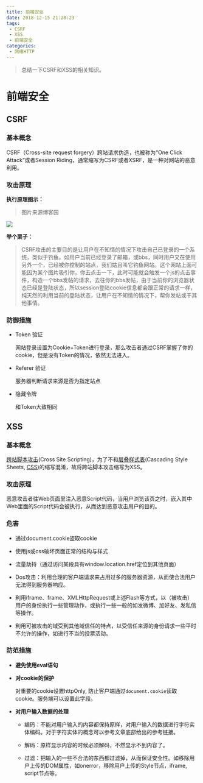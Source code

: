 ```yaml
---
title: 前端安全
date: 2018-12-15 21:28:23
tags: 
 - CSRF
 - XSS
 - 前端安全
categories:
 - 网络HTTP
---
```


> 总结一下CSRF和XSS的相关知识。

<!--more-->

# 前端安全

## CSRF

### 基本概念

CSRF（Cross-site request forgery）跨站请求伪造，也被称为“One Click Attack”或者Session Riding，通常缩写为CSRF或者XSRF，是一种对网站的恶意利用。

### 攻击原理

**执行原理图示：**

> 图片来源博客园

![](https://images2015.cnblogs.com/blog/836049/201603/836049-20160322214747901-1548153978.jpg)

**举个栗子：**

> CSRF攻击的主要目的是让用户在不知情的情况下攻击自己已登录的一个系统，类似于钓鱼。如用户当前已经登录了邮箱，或bbs，同时用户又在使用另外一个，已经被你控制的站点，我们姑且叫它钓鱼网站。这个网站上面可能因为某个图片吸引你，你去点击一下，此时可能就会触发一个js的点击事件，构造一个bbs发帖的请求，去往你的bbs发帖，由于当前你的浏览器状态已经是登陆状态，所以session登陆cookie信息都会跟正常的请求一样，纯天然的利用当前的登陆状态，让用户在不知情的情况下，帮你发帖或干其他事情。

### 防御措施

- Token 验证

  网站登录设置为Cookie+Token进行登录，那么攻击者通过CSRF掌握了你的cookie，但是没有Token的情况，依然无法进入。

- Referer 验证

  服务器判断请求来源是否为指定站点

- 隐藏令牌

  和Token大致相同


## XSS

### 基本概念

[跨站脚本攻击](https://baike.baidu.com/item/%E8%B7%A8%E7%AB%99%E8%84%9A%E6%9C%AC%E6%94%BB%E5%87%BB/8186208)(Cross Site Scripting)，为了不和[层叠样式表](https://baike.baidu.com/item/%E5%B1%82%E5%8F%A0%E6%A0%B7%E5%BC%8F%E8%A1%A8)(Cascading Style Sheets, [CSS](https://baike.baidu.com/item/CSS/5457))的缩写混淆，故将跨站脚本攻击缩写为XSS。

### 攻击原理

恶意攻击者往Web页面里注入恶意Script代码，当用户浏览该页之时，嵌入其中Web里面的Script代码会被执行，从而达到恶意攻击用户的目的。

### 危害

- 通过document.cookie盗取cookie

- 使用js或css破坏页面正常的结构与样式

- 流量劫持（通过访问某段具有window.location.href定位到其他页面）

- Dos攻击：利用合理的客户端请求来占用过多的服务器资源，从而使合法用户无法得到服务器响应。

- 利用iframe、frame、XMLHttpRequest或上述Flash等方式，以（被攻击）用户的身份执行一些管理动作，或执行一些一般的如发微博、加好友、发私信等操作。

- 利用可被攻击的域受到其他域信任的特点，以受信任来源的身份请求一些平时不允许的操作，如进行不当的投票活动。

### 防范措施

- **避免使用eval语句**

- **对cookie的保护**

  对重要的cookie设置httpOnly, 防止客户端通过`document.cookie`读取cookie。服务端可以设置此字段。

- **对用户输入数据的处理**

  - 编码：不能对用户输入的内容都保持原样，对用户输入的数据进行字符实体编码。对于字符实体的概念可以参考文章底部给出的参考链接。

  - 解码：原样显示内容的时候必须解码，不然显示不到内容了。

  - 过滤：把输入的一些不合法的东西都过滤掉，从而保证安全性。如移除用户上传的DOM属性，如onerror，移除用户上传的Style节点，iframe, script节点等。

